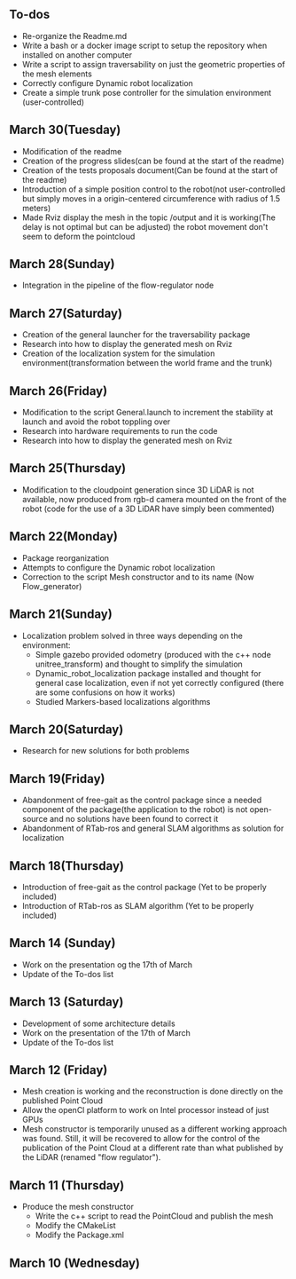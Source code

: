 ## To-dos
- Re-organize the Readme.md
- Write a bash or a docker image script to setup the repository when installed on another computer
- Write a script to assign traversability on just the geometric properties of the mesh elements
- Correctly configure Dynamic robot localization
- Create a simple trunk pose controller for the simulation environment (user-controlled)

## March 30(Tuesday)
- Modification of the readme
- Creation of the progress slides(can be found at the start of the readme)
- Creation of the tests proposals document(Can be found at the start of the readme)
- Introduction of a simple position control to the robot(not user-controlled but simply moves in a origin-centered circumference with radius of 1.5 meters)
- Made Rviz display the mesh in the topic /output and it is working(The delay is not optimal but can be adjusted) the robot movement don't seem to deform the pointcloud

## March 28(Sunday)
- Integration in the pipeline of the flow-regulator node

## March 27(Saturday)
- Creation of the general launcher for the traversability package
- Research into how to display the generated mesh on Rviz
- Creation of the localization system for the simulation environment(transformation between the world frame and the trunk)

## March 26(Friday)
- Modification to the script General.launch to increment the stability at launch and avoid the robot toppling over
- Research into hardware requirements to run the code
- Research into how to display the generated mesh on Rviz

## March 25(Thursday)
- Modification to the cloudpoint generation since 3D LiDAR is not available, now produced from rgb-d camera mounted on the front of the robot (code for the use of a 3D LiDAR have simply been commented)

## March 22(Monday)
- Package reorganization
- Attempts to configure the Dynamic robot localization 
- Correction to the script Mesh constructor and to its name (Now Flow_generator)

## March 21(Sunday)
- Localization problem solved in three ways depending on the environment:
   - Simple gazebo provided odometry (produced with the c++ node unitree_transform) and thought to simplify the simulation
   - Dynamic\_robot\_localization package installed and thought for general case localization, even if not yet correctly configured (there are some confusions on how it works) 
   - Studied Markers-based localizations algorithms

## March 20(Saturday)
- Research for new solutions for both problems

## March 19(Friday)
- Abandonment of free-gait as the control package since a needed component of the package(the application to the robot) is not open-source and no solutions have been found to correct it
- Abandonment of RTab-ros and general SLAM algorithms as solution for localization

## March 18(Thursday)
- Introduction of free-gait as the control package (Yet to be properly included)
- Introduction of RTab-ros as SLAM algorithm (Yet to be properly included)

## March 14 (Sunday)
- Work on the presentation og the 17th of March
- Update of the To-dos list

## March 13 (Saturday)
- Development of some architecture details
- Work on the presentation of the 17th of March
- Update of the To-dos list

## March 12 (Friday)
- Mesh creation is working and the reconstruction is done directly on the published Point Cloud
- Allow the openCl platform to work on Intel processor instead of just GPUs
- Mesh constructor is temporarily unused as a different working approach was found. Still, it will be recovered to allow for the control of the publication of the Point Cloud at a different rate than what published by the LiDAR (renamed "flow regulator"). 

## March 11 (Thursday)
- Produce the mesh constructor
  - Write the c++ script to read the PointCloud and publish the mesh
  - Modify the CMakeList 
  - Modify the Package.xml 

## March 10 (Wednesday)


